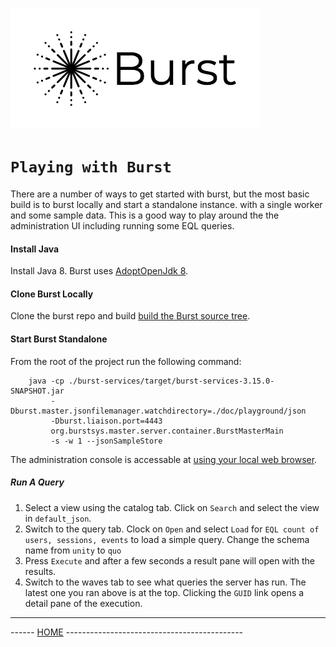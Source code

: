 ![Burst](burst.png "") 

# `Playing with Burst`

There are a number of ways to get started with burst, but the most basic build is to burst locally and
start a standalone instance.
with a single worker and some sample data.  This is a good way to play around the the administration UI 
including running some EQL queries.


#### Install Java
Install Java 8.  Burst uses [AdoptOpenJdk 8](https://adoptopenjdk.net/).

#### Clone Burst Locally
Clone the burst repo and build [build the Burst source tree](doc/building.md).  

#### Start Burst Standalone
From the root of the project run the following command:
    
        
        java -cp ./burst-services/target/burst-services-3.15.0-SNAPSHOT.jar 
             -Dburst.master.jsonfilemanager.watchdirectory=./doc/playground/json 
             -Dburst.liaison.port=4443
             org.burstsys.master.server.container.BurstMasterMain 
             -s -w 1 --jsonSampleStore

The administration console is accessable at [using your local web browser](https://localhost:4443/waves).

##### Run A Query

1. Select a view using the catalog tab.  Click on `Search` and select the view in `default_json`. 
2. Switch to the query tab. Clock on `Open` and select `Load` for `EQL count of users, sessions, events` to load
   a simple query.  Change the schema name from `unity` to `quo`
3. Press `Execute` and after a few seconds a result pane will open with the results.
4. Switch to the waves tab to see what queries the server has run.  The latest one you ran above is at the top.
   Clicking the `GUID` link opens a detail pane of the execution.

---
------ [HOME](../readme.md) --------------------------------------------
